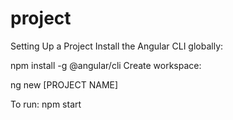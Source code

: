 # project




Setting Up a Project
Install the Angular CLI globally:

npm install -g @angular/cli
Create workspace:

ng new [PROJECT NAME]


To run:
npm start
